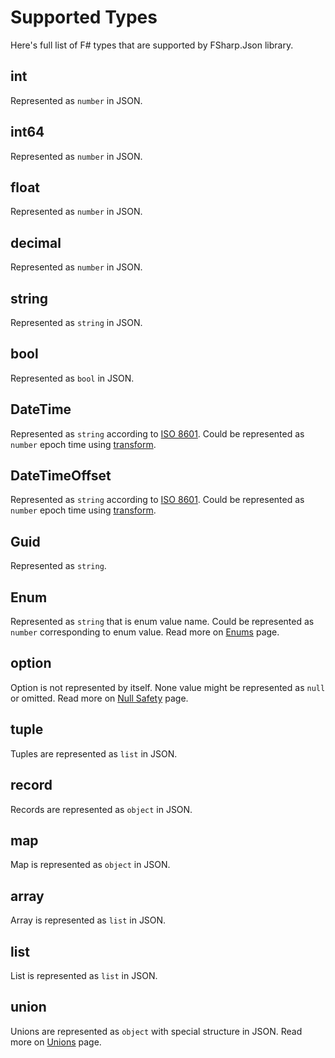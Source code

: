 Supported Types
===============

Here's full list of F# types that are supported by FSharp.Json library.

int
---
Represented as `number` in JSON.

int64
----- 
Represented as `number` in JSON.

float
-----
Represented as `number` in JSON.

decimal
-------
Represented as `number` in JSON.

string
------
Represented as `string` in JSON.

bool
----
Represented as `bool` in JSON.

DateTime
--------
Represented as `string` according to [ISO 8601](https://en.wikipedia.org/wiki/ISO_8601).
Could be represented as `number` epoch time using [transform](transform.html).

DateTimeOffset
--------------
Represented as `string` according to [ISO 8601](https://en.wikipedia.org/wiki/ISO_8601).
Could be represented as `number` epoch time using [transform](transform.html).

Guid
----
Represented as `string`.

Enum
----
Represented as `string` that is enum value name.
Could be represented as `number` corresponding to enum value.
Read more on [Enums](enums.html) page.

option
------
Option is not represented by itself.
None value might be represented as `null` or omitted.
Read more on [Null Safety](null_safety.html) page.

tuple
-----
Tuples are represented as `list` in JSON.

record
------
Records are represented as `object` in JSON.

map
---
Map is represented as `object` in JSON.

array
-----
Array is represented as `list` in JSON.

list
----
List is represented as `list` in JSON.

union
-----
Unions are represented as `object` with special structure in JSON.
Read more on [Unions](unions.html) page.
